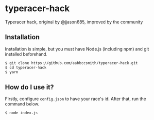 # typeracer-hack

Typeracer hack, original by @jjason685, improved by the community

## Installation

Installation is simple, but you must have Node.js (including npm) and git installed beforehand.

```bash
$ git clone https://github.com/aabbccsmith/typeracer-hack.git
$ cd typeracer-hack
$ yarn
```

## How do I use it?

Firstly, configure `config.json` to have your race's id. After that, run the command below.

```bash
$ node index.js
```
